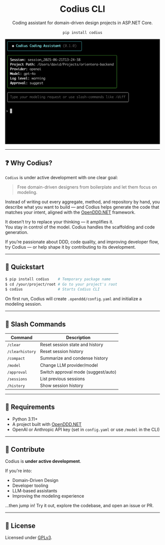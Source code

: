 <h1 align="center">Codius CLI</h1>
<p align="center">
    Coding assistant for domain-driven design projects in ASP.NET Core.
</p>

<p align="center"><code>pip install codius</code></p>

![Codius demo screenshot PNG"](resources/images/screenshot_2.png)

---

## ❓ Why Codius?

`Codius` is under active development with one clear goal:

> Free domain-driven designers from boilerplate and let them focus on modeling.

Instead of writing out every aggregate, method, and repository by hand, you describe what you want to build — and Codius helps generate the code that matches your intent, aligned with the [OpenDDD.NET](https://www.openddd.net) framework.

It doesn’t try to replace your thinking — it amplifies it.  
You stay in control of the model. Codius handles the scaffolding and code generation.

If you’re passionate about DDD, code quality, and improving developer flow, try Codius — or help shape it by contributing to its development.

---

## 🚀 Quickstart

```bash
$ pip install codius    # Temporary package name
$ cd /your/project/root # Go to your project's root
$ codius                # Starts Codius CLI
```

On first run, Codius will create `.openddd/config.yaml` and initialize a modeling session.

---

## 🧩 Slash Commands

| Command         | Description |
|----------------|-------------|
| `/clear`        | Reset session state and history |
| `/clearhistory` | Reset session history |
| `/compact`      | Summarize and condense history |
| `/model`        | Change LLM provider/model |
| `/approval`     | Switch approval mode (suggest/auto) |
| `/sessions`     | List previous sessions |
| `/history`      | Show session history |

---

## 🔧 Requirements

- Python 3.11+
- A project built with [OpenDDD.NET](https://github.com/runemalm/OpenDDD.NET)
- OpenAI or Anthropic API key (set in `config.yaml` or use `/model` in the CLI)

---

## 🤝 Contribute

Codius is **under active development**.

If you're into:
- Domain-Driven Design
- Developer tooling
- LLM-based assistants
- Improving the modeling experience

...then jump in! Try it out, explore the codebase, and open an issue or PR.

---

## 📄 License

Licensed under [GPLv3](https://www.gnu.org/licenses/gpl-3.0.html).
